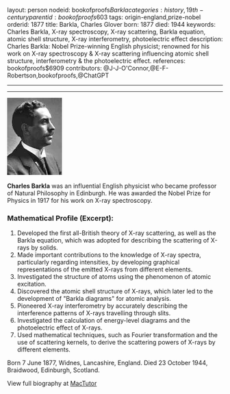layout: person
nodeid: bookofproofs$Barkla
categories: history,19th-century
parentid: bookofproofs$603
tags: origin-england,prize-nobel
orderid: 1877
title: Barkla, Charles Glover
born: 1877
died: 1944
keywords: Charles Barkla, X-ray spectroscopy, X-ray scattering, Barkla equation, atomic shell structure, X-ray interferometry, photoelectric effect
description: Charles Barkla: Nobel Prize-winning English physicist; renowned for his work on X-ray spectroscopy & X-ray scattering influencing atomic shell structure, interferometry & the photoelectric effect.
references: bookofproofs$6909
contributors: @J-J-O'Connor,@E-F-Robertson,bookofproofs,@ChatGPT

---



---

![Barkla.jpg](https://github.com/bookofproofs/bookofproofs.github.io/blob/main/_sources/_assets/images/portraits/Barkla.jpg?raw=true)

**Charles Barkla** was an influential English physicist who became professor of Natural Philosophy in Edinburgh. He was awarded the Nobel Prize for Physics in 1917 for his work on X-ray spectroscopy.

### Mathematical Profile (Excerpt):
1. Developed the first all-British theory of X-ray scattering, as well as the Barkla equation, which was adopted for describing the scattering of X-rays by solids.
2. Made important contributions to the knowledge of X-ray spectra, particularly regarding intensities, by developing graphical representations of the emitted X-rays from different elements.
3. Investigated the structure of atoms using the phenomenon of atomic excitation.
4. Discovered the atomic shell structure of X-rays, which later led to the development of "Barkla diagrams" for atomic analysis.
5. Pioneered X-ray interferometry by accurately describing the interference patterns of X-rays travelling through slits.
6. Investigated the calculation of energy-level diagrams and the photoelectric effect of X-rays.
7. Used mathematical techniques, such as Fourier transformation and the use of scattering kernels, to derive the scattering powers of X-rays by different elements.

Born 7 June 1877, Widnes, Lancashire, England. Died 23 October 1944, Braidwood, Edinburgh, Scotland.

View full biography at [MacTutor](https://mathshistory.st-andrews.ac.uk/Biographies/Barkla/)
